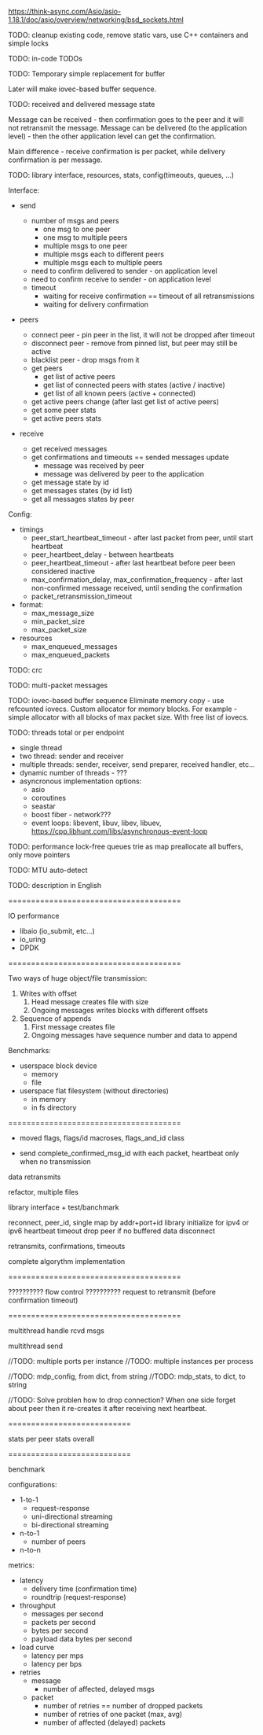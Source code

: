 


https://think-async.com/Asio/asio-1.18.1/doc/asio/overview/networking/bsd_sockets.html


TODO: cleanup existing code, remove static vars, use C++ containers and simple locks

TODO: in-code TODOs


TODO: Temporary simple replacement for buffer

  Later will make iovec-based buffer sequence.



TODO: received and delivered message state

  Message can be received - then confirmation goes to the peer and it will not retransmit the message.
  Message can be delivered (to the application level) - then the other application level can get the confirmation.

  Main difference - receive confirmation is per packet, while delivery confirmation is per message.




TODO: library interface, resources, stats, config(timeouts, queues, ...)

Interface:
- send
  - number of msgs and peers
    - one msg to one peer
    - one msg to multiple peers
    - multiple msgs to one peer
    - multiple msgs each to different peers
    - multiple msgs each to multiple peers
  - need to confirm delivered to sender - on application level
  - need to confirm receive to sender - on application level
  - timeout
    - waiting for receive confirmation == timeout of all retransmissions
    - waiting for delivery confirmation

- peers
  - connect peer - pin peer in the list, it will not be dropped after timeout
  - disconnect peer - remove from pinned list, but peer may still be active
  - blacklist peer - drop msgs from it
  - get peers
    - get list of active peers
    - get list of connected peers with states (active / inactive)
    - get list of all known peers (active + connected)
  - get active peers change (after last get list of active peers)
  - get some peer stats
  - get active peers stats

- receive
  - get received messages
  - get confirmations and timeouts == sended messages update
    - message was received by peer
    - message was delivered by peer to the application
  - get message state by id
  - get messages states (by id list)
  - get all messages states by peer


Config:
- timings
  - peer_start_heartbeat_timeout - after last packet from peer, until start heartbeat
  - peer_heartbeet_delay - between heartbeats
  - peer_heartbeat_timeout - after last heartbeat before peer been considered inactive
  - max_confirmation_delay, max_confirmation_frequency - after last non-confirmed message received, until sending the confirmation
  - packet_retransmission_timeout
- format:
  - max_message_size
  - min_packet_size
  - max_packet_size
- resources
  - max_enqueued_messages
  - max_enqueued_packets


TODO: crc

TODO: multi-packet messages


TODO: iovec-based buffer sequence
  Eliminate memory copy - use refcounted iovecs.
  Custom allocator for memory blocks.
  For example - simple allocator with all blocks of max packet size.
  With free list of iovecs.



TODO: threads
  total or per endpoint
  - single thread
  - two thread: sender and receiver
  - multiple threads: sender, receiver, send preparer, received handler, etc...
  - dynamic number of threads - ???
  - asyncronous implementation options:
    - asio
    - coroutines
    - seastar
    - boost fiber - network???
    - event loops: libevent, libuv, libev, libuev, https://cpp.libhunt.com/libs/asynchronous-event-loop


TODO: performance
  lock-free queues
  trie as map
  preallocate all buffers, only move pointers


TODO: MTU auto-detect

TODO: description in English


======================================

IO performance

- libaio (io_submit, etc...)
- io_uring
- DPDK



======================================


Two ways of huge object/file transmission:
1. Writes with offset
   1. Head message creates file with size
   2. Ongoing messages writes blocks with different offsets
2. Sequence of appends
   1. First message creates file
   2. Ongoing messages have sequence number and data to append


Benchmarks:
- userspace block device
  - memory
  - file
- userspace flat filesystem (without directories)
  - in memory
  - in fs directory



======================================


+ moved flags, flags/id macroses, flags_and_id class


+ send complete_confirmed_msg_id with each packet, heartbeat only when no transmission



data retransmits


refactor, multiple files

library interface + test/banchmark


reconnect, peer_id, single map by addr+port+id
library initialize for ipv4 or ipv6
heartbeat timeout drop peer if no buffered data
disconnect


retransmits, confirmations, timeouts

complete algorythm implementation




======================================

?????????? flow control
?????????? request to retransmit (before confirmation timeout)

======================================

multithread handle rcvd msgs

multithread send


//TODO: multiple ports per instance
//TODO: multiple instances per process

//TODO: mdp_config, from dict, from string
//TODO: mdp_stats, to dict, to string



//TODO: Solve problen how to drop connection? When one side forget about peer then it re-creates it after receiving next heartbeat.



===========================

stats per peer
stats overall

===========================

benchmark

configurations:
- 1-to-1
  - request-response
  - uni-directional streaming
  - bi-directional streaming
- n-to-1
  - number of peers
- n-to-n



metrics:
- latency
  - delivery time (confirmation time)
  - roundtrip (request-response)
- throughput
  - messages per second
  - packets per second
  - bytes per second
  - payload data bytes per second
- load curve
  - latency per mps
  - latency per bps
- retries
  - message
    - number of affected, delayed msgs
  - packet
    - number of retries == number of dropped packets
    - number of retries of one packet (max, avg)
    - number of affected (delayed) packets







